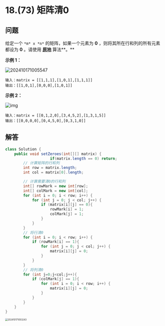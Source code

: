 # 18.(73) 矩阵清0

## 问题

给定一个 `*m* x *n*` 的矩阵，如果一个元素为 **0** ，则将其所在行和列的所有元素都设为 **0** 。请使用 **[原地](http://baike.baidu.com/item/原地算法)** 算法**。**

 

**示例 1：**

![202410171005547](https://panger-1330565050.cos.ap-beijing.myqcloud.com/202410171242610.jpeg)

```
输入：matrix = [[1,1,1],[1,0,1],[1,1,1]]
输出：[[1,0,1],[0,0,0],[1,0,1]]
```

**示例 2：**

![img](https://assets.leetcode.com/uploads/2020/08/17/mat2.jpg)

```
输入：matrix = [[0,1,2,0],[3,4,5,2],[1,3,1,5]]
输出：[[0,0,0,0],[0,4,5,0],[0,3,1,0]]
```

## 解答

```java
class Solution {
    public void setZeroes(int[][] matrix) {
                    if(matrix.length == 0) return;
        // 计算矩阵的行和列
        int row = matrix.length;
        int col = matrix[0].length;

        // 计算需要清0的行和列
        int[] rowMark = new int[row];
        int[] colMark = new int[col];
        for (int i = 0; i < row; i++) {
            for (int j = 0; j < col; j++) {
                if (matrix[i][j] == 0){
                    rowMark[i] = 1;
                    colMark[j] = 1;
                }
            }
        }
        // 将行清0
        for (int i = 0; i < row; i++) {
            if (rowMark[i] == 1){
                for (int j = 0; j < col; j++) {
                    matrix[i][j] = 0;
                }
            }
        }
        // 将列清0
        for (int j=0;j<col;j++){
            if (colMark[j] == 1){
                for (int i = 0; i < row; i++) {
                    matrix[i][j] = 0;
                }
            }
        }
    }
}
```



<img src="https://panger-1330565050.cos.ap-beijing.myqcloud.com/202410171242793.png" alt="202410171053243" style="zoom:50%;" />



